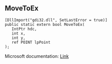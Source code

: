 ## MoveToEx

```
[DllImport("gdi32.dll", SetLastError = true)]
public static extern bool MoveToEx(
   IntPtr hdc,
   int x,
   int y,
   ref POINT lpPoint
);
```

Microsoft documentation: [Link](https://docs.microsoft.com/en-us/windows/win32/api/wingdi/nf-wingdi-movetoex)
